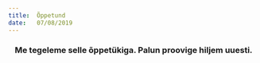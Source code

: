 ```yaml
---
title:  Õppetund
date:   07/08/2019
---
```


### <center>Me tegeleme selle õppetükiga. Palun proovige hiljem uuesti.</center>